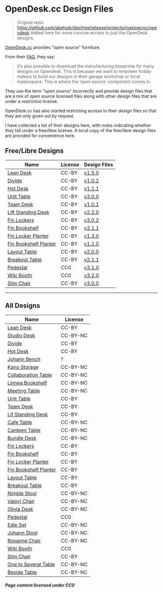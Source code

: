 OpenDesk.cc Design Files
===

> Original repo: https://github.com/abetusk/dev/tree/release/projects/maslowcnc/opendesk
> Added here for more concise access to just the OpenDesk designs.

[OpenDesk.cc](https://www.opendesk.cc) provides "open source"
furniture.

From their [FAQ](https://www.opendesk.cc/faq), they say:

> It’s also possible to download the manufacturing blueprints for many designs on Opendesk.
> This is because we want to empower hobby makers to build our designs in their garage workshop
> or local makerspace.
> This is where the ‘open source’ component comes in.

They use the term "open source" incorrectly and provide design files that are a mix
of open source licensed files along with other design files that are under a restrictive
license.

OpenDesk.cc has also started restricting access to their design files so that they
are only given out by request.

I have collected a list of their designs here, with notes indicating whether they
fall under a free/libre license.
A local copy of the free/libre design files are provided  for convenience here.

Free/Libre Designs
---

| Name | License | Design Files|
|------|---------|-------------|
| [Lean Desk](https://www.opendesk.cc/lean/desk) | CC-BY | [v1.5.0](https://github.com/timrolls/Opendesk/tree/master/lean-desk-v1.5.0)  |
| [Divide](https://www.opendesk.cc/divide/divide) | CC-BY | [v1.0.2](https://github.com/timrolls/Opendesk/tree/master/divide-v1.0.2) |
| [Hot Desk](https://www.opendesk.cc/utility/hot-desk) | CC-BY | [v1.1.1](https://github.com/timrolls/Opendesk/tree/master/hot-desk-v1.1.1) |
| [Unit Table](https://www.opendesk.cc/unit/unit-table) | CC-BY |[v3.0.0](https://github.com/timrolls/Opendesk/tree/master/unit-table-v3.0.0) |
| [Team Desk](https://www.opendesk.cc/lean/team-desk) | CC-BY | [v1.0.1](https://github.com/timrolls/Opendesk/tree/master/team-desk-v1.0.1) |
| [Lift Standing Desk](https://www.opendesk.cc/lean/lift-standing-desk) | CC-BY | [v2.2.0](https://github.com/timrolls/Opendesk/tree/master/lift-standing-desk-v2.2.0) |
| [Fin Lockers](https://www.opendesk.cc/fin/fin-lockers) | CC-BY | [v3.0.2](https://github.com/timrolls/Opendesk/tree/master/fin-lockers-v3.0.2) |
| [Fin Bookshelf](https://www.opendesk.cc/fin/fin-bookshelf) | CC-BY | [v3.1.1](https://github.com/timrolls/Opendesk/tree/master/fin-bookshelf-v3.1.1) |
| [Fin Locker Planter](https://www.opendesk.cc/fin/fin-locker-planter) | CC-BY | [v1.3.0](https://github.com/timrolls/Opendesk/tree/master/fin-locker-planter-v1.3.0) |
| [Fin Bookshelf Planter](https://www.opendesk.cc/fin/fin-bookshelf-planter) | CC-BY | [v1.1.0](https://github.com/timrolls/Opendesk/tree/master/fin-bookshelf-planter-v1.1.0) |
| [Layout Table](https://www.opendesk.cc/tetrad/layout-table) | CC-BY | [v2.0.0](https://github.com/timrolls/Opendesk/tree/master/layout-table-v2.0.0) |
| [Breakout Table](https://www.opendesk.cc/lean/breakout-table) | CC-BY | [v2.1.1](https://github.com/timrolls/Opendesk/tree/master/breakout-table-v2.1.1) |
| [Pedestal](https://www.opendesk.cc/zero/pedestal) | CC0 | [v3.1.0](https://github.com/timrolls/Opendesk/tree/master/pedestal-v3.1.0) |
| [Wiki Booth](https://www.opendesk.cc/zero/wiki-booth) | CC0 | [v3.2.0](https://github.com/timrolls/Opendesk/tree/master/wiki-booth-v3.2.0) |
| [Slim Chair](https://www.opendesk.cc/regaliz/slim-chair) | CC-BY | [v3.0.0](https://github.com/timrolls/Opendesk/tree/master/slim-chair-v3.0.0) |

---

All Designs
---

| Name | License |
|------|---------|
| [Lean Desk](https://www.opendesk.cc/lean/desk) | CC-BY |
| [Studio Desk](https://www.opendesk.cc/lean/studio-desk) | CC-BY-NC  |
| [Divide](https://www.opendesk.cc/divide/divide) | CC-BY |
| [Hot Desk](https://www.opendesk.cc/utility/hot-desk) | CC-BY |
| [Johann Bench](https://www.opendesk.cc/nouvelle-fabrique/johann-bench) | ? |
| [Kano Storage](https://www.opendesk.cc/vyne/kano-storage) | CC-BY-NC |
| [Collaboration Table](https://www.opendesk.cc/lean/collaboration-table) | CC-BY-NC |
| [Linnea Bookshelf]( https://www.opendesk.cc/57-street-design/linnea-bookshelf) | CC-BY-NC |
| [Meeting Table](https://www.opendesk.cc/lean/meeting) | CC-BY-NC |
| [Unit Table](https://www.opendesk.cc/unit/unit-table) | CC-BY |
| [Team Desk](https://www.opendesk.cc/lean/team-desk) | CC-BY |
| [Lif Standing Desk](https://www.opendesk.cc/lean/lift-standing-desk) | CC-BY |
| [Cafe Table](https://www.opendesk.cc/lean/cafe) | CC-BY-NC |
| [Canteen Table](https://www.opendesk.cc/lean/canteen-table) | CC-BY-NC |
| [Bundle Desk](https://www.opendesk.cc/thor-ter-kulve/bundle-desk) | CC-BY-NC |
| [Fin Lockers](https://www.opendesk.cc/fin/fin-lockers) | CC-BY |
| [Fin Bookshelf](https://www.opendesk.cc/fin/fin-bookshelf) | CC-BY |
| [Fin Locker Planter](https://www.opendesk.cc/fin/fin-locker-planter) | CC-BY |
| [Fin Bookshelf Planter](https://www.opendesk.cc/fin/fin-bookshelf-planter) | CC-BY |
| [Layout Table](https://www.opendesk.cc/tetrad/layout-table) | CC-BY |
| [Breakout Table](https://www.opendesk.cc/lean/breakout-table) | CC-BY |
| [Nimble Stool](https://www.opendesk.cc/flux/nimble-stool) | CC-BY-NC  |
| [Valovi Chair](https://www.opendesk.cc/studio-dlux/valovi-chair) | CC-BY-NC |
| [Olivia Desk](https://www.opendesk.cc/lean/olivia-desk) | CC-BY-NC  |
| [Pedestal](https://www.opendesk.cc/zero/pedestal) | CC0 |
| [Edie Set](https://www.opendesk.cc/edie/edie-set) | CC-BY-NC |
| [Johann Stool](https://www.opendesk.cc/nouvelle-fabrique/johann-stool) | CC-BY-NC |
| [Roxanne Chair](https://www.opendesk.cc/nouvelle-fabrique/roxanne-chair) | CC-BY-NC |
| [Wiki Booth](https://www.opendesk.cc/zero/wiki-booth) | CC0 |
| [Slim Chair](https://www.opendesk.cc/regaliz/slim-chair) | CC-BY |
| [One to Several Table](https://www.opendesk.cc/atfab/one-to-several-table) | CC-BY-NC |
| [Beside Table](https://www.opendesk.cc/atfab/beside-table) | CC-BY-NC |

##### Page content licensed under CC0

